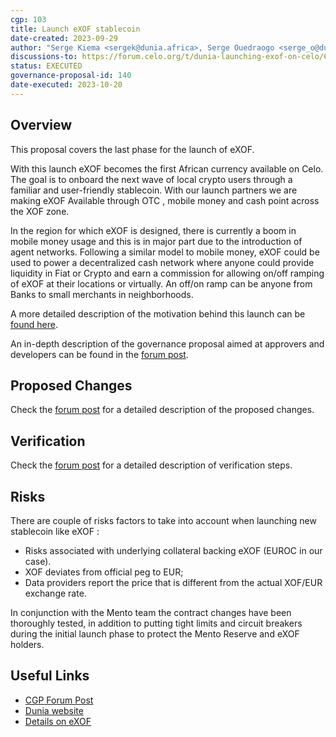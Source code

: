 ```yaml
---
cgp: 103
title: Launch eXOF stablecoin
date-created: 2023-09-29
author: "Serge Kiema <sergek@dunia.africa>, Serge Ouedraogo <serge_o@dunia.africa>"
discussions-to: https://forum.celo.org/t/dunia-launching-exof-on-celo/6261/1
status: EXECUTED
governance-proposal-id: 140
date-executed: 2023-10-20
---
```


## Overview

This proposal covers the last phase for the launch of eXOF.

With this launch eXOF becomes the first African currency available on Celo. The goal is to onboard the next wave of local crypto users through a familiar and user-friendly stablecoin. With our launch partners we are making eXOF Available through OTC , mobile money and cash point across the XOF zone.
 
In the region for which eXOF is designed, there is currently a boom in mobile money usage and this is in major part due to the introduction of agent networks. Following a similar model to mobile money, eXOF could be used to power a decentralized cash network where anyone could provide liquidity in Fiat or Crypto and earn a commission for allowing on/off ramping of eXOF at their locations or virtually. An off/on ramp can be anyone from Banks to small merchants in neighborhoods.

A more detailed description of the motivation behind this launch can be [found here](https://docs.google.com/document/d/1kb_UmcOP6VuAUMUpn_emP86qjS5I48m-et6mj24VrgM/edit?usp=sharing). 

An in-depth description of the governance proposal aimed at approvers and developers can be found in the [forum post](https://forum.celo.org/t/dunia-launching-exof-on-celo/6261/11).


## Proposed Changes

Check the [forum post](https://forum.celo.org/t/dunia-launching-exof-on-celo/6261/11) for a detailed description of the proposed changes.

## Verification

Check the [forum post](https://forum.celo.org/t/dunia-launching-exof-on-celo/6261/11) for a detailed description of verification steps.


## Risks

There are couple of risks factors to take into account when launching new stablecoin like eXOF :

  - Risks associated with underlying collateral backing eXOF (EUROC in our case).
  - XOF deviates from official peg to EUR;
  - Data providers report the price that is different from the actual XOF/EUR exchange rate.

In conjunction with the Mento team the contract changes have been thoroughly tested, in addition to putting tight limits and circuit breakers during the initial launch phase to protect the Mento Reserve and eXOF holders.



## Useful Links

- [CGP Forum Post](https://forum.celo.org/t/dunia-launching-exof-on-celo/6261/1)
- [Dunia website](https://www.dunia.africa/)
- [Details on eXOF](https://docs.google.com/document/d/1kb_UmcOP6VuAUMUpn_emP86qjS5I48m-et6mj24VrgM/edit?usp=sharing)
